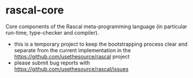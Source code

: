 # rascal-core

Core components of the Rascal meta-programming language (in particular run-time, type-checker and compiler).

* this is a temporary project to keep the bootstrapping process clear and separate from the current implementation in the https://github.com/usethesource/rascal project
* please submit bug reports with  https://github.com/usethesource/rascal/issues
